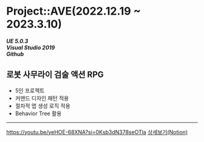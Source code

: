 # Project::AVE(2022.12.19 ~ 2023.3.10)
__*UE 5.0.3*__  
__*Visual Studio 2019*__  
__*Github*__  
## 로봇 사무라이 검술 액션 RPG
+ 5인 프로젝트
+ 커맨드 디자인 패턴 적용
+ 절차적 맵 생성 로직 적용
+ Behavior Tree 활용
---
https://youtu.be/yeHOE-68XNA?si=0Ksb3dN378seOTla
[상세보기(Notion)](https://www.notion.so/1b4e5016c4394e6c8d2d139c7860e43b?pvs=4)
